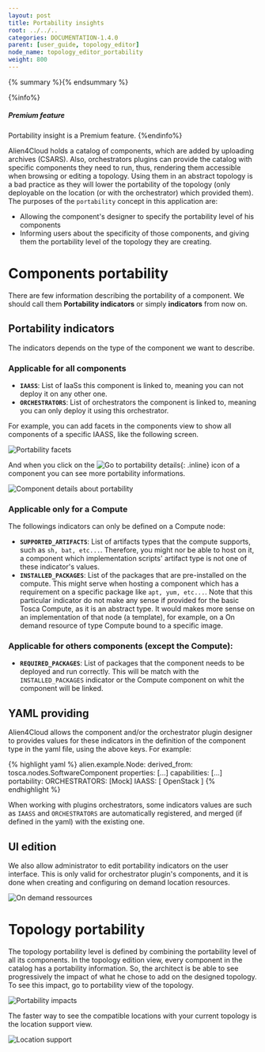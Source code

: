 ```yaml
---
layout: post
title: Portability insights
root: ../../..
categories: DOCUMENTATION-1.4.0
parent: [user_guide, topology_editor]
node_name: topology_editor_portability
weight: 800
---
```


{% summary %}{% endsummary %}

{%info%}
<h5>Premium feature</h5>
Portability insight is a Premium feature.
{%endinfo%}

Alien4Cloud holds a catalog of components, which are added by uploading archives (CSARS). Also, orchestrators plugins can provide the catalog with specific components they need to run, thus, rendering them accessible when browsing or editing a topology.  Using them in an abstract topology is a bad practice as they will lower the portability of the topology (only deployable on the location (or with the orchestrator) which provided them).
The purposes of the `portability` concept in this application are:

- Allowing the component's designer to specify the portability level of his components
- Informing users about the specificity of those components, and giving them the portability level of the topology they are creating.

# Components portability

There are few information describing the portability of a component. We should call them **Portability indicators** or simply **indicators** from now on.

## Portability indicators
The indicators depends on the type of the component we want to describe.

### Applicable for all components

- **`IAASS`**: List of IaaSs this component is linked to, meaning you can not deploy it on any other one.
- **`ORCHESTRATORS`**: List of orchestrators the component is linked to, meaning you can only deploy it using this orchestrator.

For example, you can add facets in the components view to show all components of a specific IAASS, like the following screen.

![Portability facets](../../images/1.4.0/user_guide/topology_portability/components_portability_facets.png)

And when you click on the ![Go to portability details](../../images/1.4.0/user_guide/topology_portability/portaiblity_icon.png){: .inline} icon of a component you can see more portability informations.

![Component details about portability](../../images/1.4.0/user_guide/topology_portability/components_details.png)

### Applicable only for a Compute
The followings indicators can only be defined on a Compute node:

- **`SUPPORTED_ARTIFACTS`**: List of artifacts types that the compute supports, such as `sh, bat, etc...`. Therefore, you might nor be able to host on it, a component which implementation scripts' artifact type is not one of these indicator's values.
- **`INSTALLED_PACKAGES`**: List of the packages that are pre-installed on the compute. This might serve when hosting a component which has a requirement on a specific package like `apt, yum, etc...`. Note that this particular indicator do not make any sense if provided for the basic Tosca Compute, as it is an abstract type. It would makes more sense on an implementation of that node (a template), for example, on a On demand resource of type Compute bound to a specific image.

### Applicable for others components (except the Compute):
- **`REQUIRED_PACKAGES`**: List of packages that the component needs to be deployed and run correctly. This will be match with the `INSTALLED_PACKAGES` indicator or the Compute component on whit the component will be linked.

## YAML providing
Alien4Cloud allows the component  and/or the orchestrator plugin designer to provides values for these indicators in the definition of the component type in the yaml file, using the above keys.  For example:

{% highlight yaml %}
alien.example.Node:
  derived_from: tosca.nodes.SoftwareComponent
  properties:
    [...]
  capabilities:
    [...]
  portability:
    ORCHESTRATORS: [Mock]
    IAASS: [ OpenStack ]
{% endhighlight %}

When working with plugins orchestrators, some indicators values are such as `IAASS` and `ORCHESTRATORS` are automatically registered, and merged (if defined in the yaml) with the existing one.

## UI edition
We also allow administrator to edit portability indicators on the user interface. This is only valid for orchestrator plugin's components, and it is done when creating and configuring on demand  location resources.

![On demand ressources](../../images/1.4.0/user_guide/topology_portability/on-demand-ressources.png)

# Topology portability

The topology portability level is defined by combining the portability level of all its components.
In the topology edition view, every component in the catalog has a portability information. So, the architect is be able to see progressively the impact of what he chose to add on the designed topology. To see this impact, go to portability view of the topology.

![Portability impacts](../../images/1.4.0/user_guide/topology_portability/topology_portability_infos.png)

The faster way to see the compatible locations with your current topology is the location support view.

![Location support](../../images/1.4.0/user_guide/topology_portability/location_support.png)

